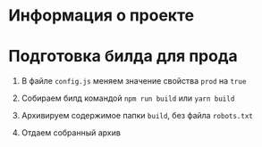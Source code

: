 # Информация о проекте

# Подготовка билда для прода

1. В файле ``config.js`` меняем значение свойства ``prod`` на ``true``

2. Собираем билд командой ``npm run build`` или ``yarn build``

3. Архивируем содержимое папки ``build``, без файла ``robots.txt``

4. Отдаем собранный архив
